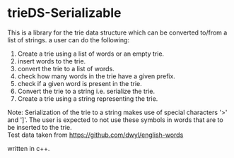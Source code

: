 # trieDS-Serializable
This is a library for the trie data structure which can be converted to/from a list of strings.
a user can do the following:

1. Create a trie using a list of words or an empty trie.
2. insert words to the trie.
3. convert the trie to a list of words.
4. check how many words in the trie have a given prefix.
5. check if a given word is present in the trie.
6. Convert the trie to a string i.e. serialize the trie.
7. Create a trie using a string representing the trie.

Note: Serialization of the trie to a string makes use of special characters '>' and ']'. The user is expected to not use these symbols in words that are to be inserted to the trie. <br>
Test data taken from https://github.com/dwyl/english-words

written in c++.
